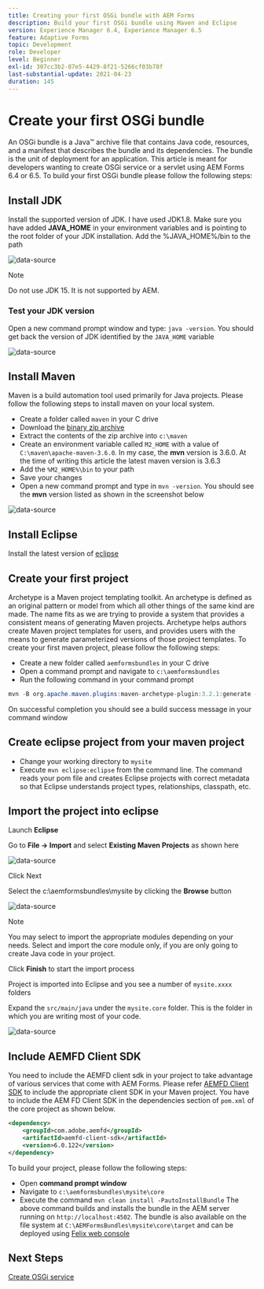 ```yaml
---
title: Creating your first OSGi bundle with AEM Forms
description: Build your first OSGi bundle using Maven and Eclipse
version: Experience Manager 6.4, Experience Manager 6.5
feature: Adaptive Forms
topic: Development
role: Developer
level: Beginner
exl-id: 307cc3b2-87e5-4429-8f21-5266cf03b78f
last-substantial-update: 2021-04-23
duration: 145
---
```

# Create your first OSGi bundle

An OSGi bundle is a Java&trade; archive file that contains Java code, resources, and a manifest that describes the bundle and its dependencies. The bundle is the unit of deployment for an application. This article is meant for developers wanting to create OSGi service or a servlet using AEM Forms 6.4 or 6.5. To build your first OSGi bundle please follow the following steps:


## Install JDK

Install the supported version of JDK. I have used JDK1.8. Make sure you have added **JAVA_HOME** in your environment variables and is pointing to the root folder of your JDK installation.
Add the %JAVA_HOME%/bin to the path

![data-source](assets/java-home.JPG)

>[!NOTE]
> Do not use JDK 15. It is not supported by AEM.

### Test your JDK version

Open a new command prompt window and type: `java -version`. You should get back the version of JDK identified by the `JAVA_HOME` variable

![data-source](assets/java-version.JPG)

## Install Maven

Maven is a build automation tool used primarily for Java projects. Please follow the following steps to install maven on your local system.

* Create a folder called `maven` in your C drive
* Download the [binary zip archive](https://maven.apache.org/download.cgi)
* Extract the contents of the zip archive into `c:\maven`
* Create an environment variable called `M2_HOME` with a value of `C:\maven\apache-maven-3.6.0`. In my case, the **mvn** version is 3.6.0. At the time of writing this article the latest maven version is 3.6.3
* Add the `%M2_HOME%\bin` to your path
* Save your changes
* Open a new command prompt and type in `mvn -version`. You should see the **mvn** version listed as shown in the screenshot below

![data-source](assets/mvn-version.JPG)


## Install Eclipse

Install the latest version of [eclipse](https://www.eclipse.org/downloads/) 

## Create your first project

 Archetype is a Maven project templating toolkit. An archetype is defined as an original pattern or model from which all other things of the same kind are made. The name fits as we are trying to provide a system that provides a consistent means of generating Maven projects. Archetype helps authors create Maven project templates for users, and provides users with the means to generate parameterized versions of those project templates.
 To create your first maven project, please follow the following steps:

* Create a new folder called `aemformsbundles` in your C drive
* Open a command prompt and navigate to `c:\aemformsbundles`
* Run the following command in your command prompt

``` java
mvn -B org.apache.maven.plugins:maven-archetype-plugin:3.2.1:generate -D archetypeGroupId=com.adobe.aem -D archetypeArtifactId=aem-project-archetype -D archetypeVersion=36 -D appTitle="My Site" -D appId="mysite" -D groupId="com.mysite" -D aemVersion=6.5.13
```

On successful completion you should see a build success message in your command window

## Create eclipse project from your maven project

* Change your working directory to `mysite`
* Execute `mvn eclipse:eclipse` from the command line. The command reads your  pom file and creates Eclipse projects with correct metadata so that Eclipse understands project types, relationships, classpath, etc.

## Import the project into eclipse

Launch **Eclipse**

Go to **File -> Import** and select **Existing Maven Projects** as shown here

![data-source](assets/import-mvn-project.JPG)

Click Next

Select the  c:\aemformsbundles\mysite by clicking the **Browse** button

![data-source](assets/mysite-eclipse-project.png)

>[!NOTE]
>You may select to import the appropriate modules depending on your needs. Select and import the core module only, if you are only going to create Java code in your project.

Click **Finish** to start the import process

Project is imported into Eclipse and you see a number of `mysite.xxxx` folders

Expand the `src/main/java` under the `mysite.core` folder. This is the folder in which you are writing most of your code.

![data-source](assets/mysite-core-project.png)

## Include AEMFD Client SDK

You need to include the AEMFD client sdk in your project to take advantage of various services that come with AEM Forms. Please refer [AEMFD Client SDK](https://mvnrepository.com/artifact/com.adobe.aemfd/aemfd-client-sdk) to include the appropriate client SDK in your Maven project. You have to include the AEM FD Client SDK in the dependencies section of `pom.xml` of the core project as shown below.

```xml
<dependency>
    <groupId>com.adobe.aemfd</groupId>
    <artifactId>aemfd-client-sdk</artifactId>
    <version>6.0.122</version>
</dependency>

```

 To build your project, please follow the following steps:

* Open **command prompt window**
* Navigate to `c:\aemformsbundles\mysite\core`
* Execute the command `mvn clean install -PautoInstallBundle`
The above command builds and installs the bundle in the AEM server running on `http://localhost:4502`. The bundle is also available on the file system at
 `C:\AEMFormsBundles\mysite\core\target` and can be deployed using [Felix web console](http://localhost:4502/system/console/bundles)

## Next Steps

[Create OSGi service](./create-osgi-service.md)

